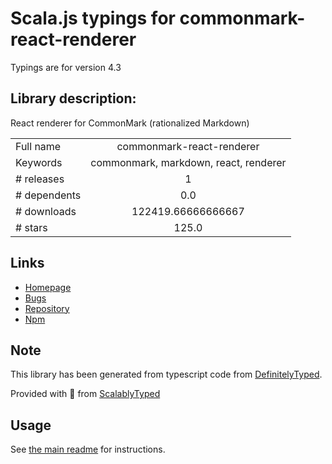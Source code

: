
# Scala.js typings for commonmark-react-renderer

Typings are for version 4.3

## Library description:
React renderer for CommonMark (rationalized Markdown)

|                    |                 |
| ------------------ | :-------------: |
| Full name          | commonmark-react-renderer |
| Keywords           | commonmark, markdown, react, renderer |
| # releases         | 1 |
| # dependents       | 0.0 |
| # downloads        | 122419.66666666667 |
| # stars            | 125.0 |

## Links
- [Homepage](https://github.com/rexxars/commonmark-react-renderer#readme)
- [Bugs](https://github.com/rexxars/commonmark-react-renderer/issues)
- [Repository](https://github.com/rexxars/commonmark-react-renderer)
- [Npm](https://www.npmjs.com/package/commonmark-react-renderer)
    


## Note
This library has been generated from typescript code from [DefinitelyTyped](https://definitelytyped.org).

Provided with :purple_heart: from [ScalablyTyped](https://github.com/oyvindberg/ScalablyTyped)

## Usage
See [the main readme](../../readme.md) for instructions.


